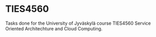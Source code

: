 # TIES4560

Tasks done for the University of Jyväskylä course TIES4560 Service Oriented Architechture and Cloud Computing.
